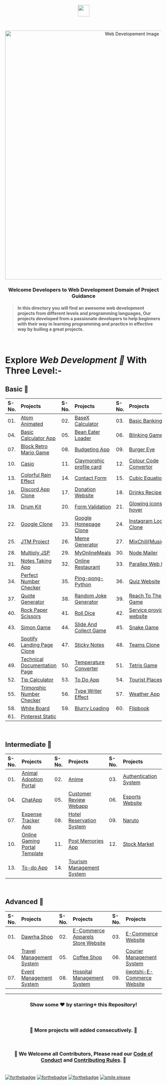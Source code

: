 <p align="center"><img align="center" height="37" src="https://img.shields.io/badge/ Web Developement- 💻-yellow.svg?&style=for-the-badge&logo=KushalDas&logoColor=blue" /> </p><br>

<p align="center"><img src="http://www.parzlogic.com/wp-content/uploads/2017/10/web-dev.jpg" alt="Web Developement Image" width=800px />
   <h3><p align="center"><strong>Welcome Developers to Web Development Domain of Project Guidance </strong></p>
</p></h3>

><h4>In this directory you will find an awesome web development projects from different levels and programming languages, Our projects developed from a passionate developers to help beginners with their way in learning programming and practice in effective way by builing a great projects. </h4>

</br>

# Explore <i>Web Development 🎯</i> With Three Level:-

## Basic 🚀

| S-No. | Projects | S-No. | Projects | S-No. | Projects |
|:--|:--|:--|:--|:--|:--|
| 01. | [Atom Animated](https://github.com/Kushal997-das/Project-Guidance/tree/main/Web%20Development/Basic/Atom%20animated) | 02. | [BaseX Calculator](https://github.com/Kushal997-das/Project-Guidance/tree/main/Web%20Development/Basic/BaseX_Calculator) | 03. | [Basic Banking System](https://github.com/Kushal997-das/Project-Guidance/tree/main/Web%20Development/Basic/Basic%20Banking%20System) |
| 04. | [Basic Calculator App](https://github.com/Kushal997-das/Project-Guidance/tree/main/Web%20Development/Basic/Basic%20Calculator%20App) | 05. | [Bean Eater Loader](https://github.com/Kushal997-das/Project-Guidance/tree/main/Web%20Development/Basic/Bean%20Eater%20Loader) | 06. | [Blinking Game](https://github.com/Kushal997-das/Project-Guidance/tree/main/Web%20Development/Basic/Blinking%20Game) |
| 07. | [Block Retro Mario Game](https://github.com/Kushal997-das/Project-Guidance/tree/main/Web%20Development/Basic/Block%20Retro%20Mario%20Game) | 08. | [Budgeting App](https://github.com/Kushal997-das/Project-Guidance/tree/main/Web%20Development/Basic/Budgeting%20App) | 09. | [Burger Eye](https://github.com/Kushal997-das/Project-Guidance/tree/main/Web%20Development/Basic/Burger%20Eye) |
| 10. | [Casio](https://github.com/Kushal997-das/Project-Guidance/tree/main/Web%20Development/Basic/Casio) | 11. | [Claymorphic profile card](https://github.com/Kushal997-das/Project-Guidance/tree/main/Web%20Development/Basic/Claymorphic%20profile%20card) | 12. | [Colour Code Convertor](https://github.com/Kushal997-das/Project-Guidance/tree/main/Web%20Development/Basic/Color_Code_Converter) |
| 13. | [Colorful Rain Effect](https://github.com/rajprem4214/Project-Guidance/tree/rain/Web%20Development/Basic/Colorful%20Rain%20Effect) | 14. | [Contact Form](https://github.com/Kushal997-das/Project-Guidance/tree/main/Web%20Development/Basic/Contact%20Form) | 15. | [Cubic Equation Solver](https://github.com/Kushal997-das/Project-Guidance/tree/main/Web%20Development/Basic/Cubic_Equation_Solver)
| 16. | [Discord App Clone](https://github.com/Kushal997-das/Project-Guidance/tree/main/Web%20Development/Basic/Discord_App_Clone) | 17. | [Donation Website](https://github.com/Kushal997-das/Project-Guidance/tree/main/Web%20Development/Basic/Donation%20Website) | 18. | [Drinks Recipe Website](https://github.com/Kushal997-das/Project-Guidance/tree/main/Web%20Development/Basic/Drinks%20Recipe%20Website(FruitNotBooze)) |
| 19. | [Drum Kit](https://github.com/Kushal997-das/Project-Guidance/tree/main/Web%20Development/Basic/Drum%20Kit) | 20. | [Form Validation](https://github.com/Kushal997-das/Project-Guidance/tree/main/Web%20Development/Basic/Form%20Validation) | 21. | [Glowing icons with hover](https://github.com/Kushal997-das/Project-Guidance/tree/main/Web%20Development/Basic/Glowing%20icons%20with%20hover) |
| 22. | [Google Clone](https://github.com/SamarpanCoder2002/Project-Guidance/tree/main/Web%20Development/Basic/Google%20Clone) | 23. | [Google Homepage Clone](https://github.com/rajprem4214/Project-Guidance/tree/gclone/Web%20Development/Basic/Google%20Homepage%20Clone) | 24. | [Instagram Login Page Clone](https://github.com/abhilipsasahoo03/Project-Guidance/tree/main/Web%20Development%2FBasic%2FInstagram%20Login%20Page%20Clone) |
| 25. | [JTM Project](https://github.com/Kushal997-das/Project-Guidance/tree/main/Web%20Development/Basic/JTM%20Project) | 26. | [Meme Generator](https://github.com/Kushal997-das/Project-Guidance/tree/main/Web%20Development/Basic/Meme-Generator) | 27. | [MixChill(Music_Player)](https://github.com/Kushal997-das/Project-Guidance/tree/main/Web%20Development/Basic/MixChill(Music_Player)) |
| 28. | [Multiply JSP](https://github.com/Kushal997-das/Project-Guidance/tree/main/Web%20Development/Basic/Multiply%20JSP) | 29. | [MyOnlineMeals](https://github.com/Kushal997-das/Project-Guidance/tree/main/Web%20Development/Basic/MyOnlineMeals) | 30. | [Node Mailer](https://github.com/Kushal997-das/Project-Guidance/tree/main/Web%20Development/Basic/NodeMailer) |
| 31. | [Notes Taking App](https://github.com/Kushal997-das/Project-Guidance/tree/main/Web%20Development/Basic/Notes%20Taking%20App) | 32. | [Online Restaurant](https://github.com/Kushal997-das/Project-Guidance/tree/main/Web%20Development/Basic/Online%20Restaurant) | 33. | [Parallex Web Design](https://github.com/rajprem4214/Project-Guidance/tree/pd/Web%20Development/Basic/Parallex-Web-Design) |
| 34. | [Perfect Number Checker](https://github.com/Kushal997-das/Project-Guidance/tree/main/Web%20Development/Basic/Perfect%20Number%20Checker) | 35. | [Ping-pong-Python](https://github.com/Kushal997-das/Project-Guidance/tree/main/Web%20Development/Basic/Ping-pong-Python) | 36. | [Quiz Website](https://github.com/Kushal997-das/Project-Guidance/tree/main/Web%20Development/Basic/Quiz%20Website) |
| 37. | [Quote Generator](https://github.com/SomyaRanjanSahu/Project-Guidance/tree/somya/Web%20Development/Basic/Quote%20Generator) | 38. | [Random Joke Generator](https://github.com/Kushal997-das/Project-Guidance/tree/main/Web%20Development/Basic/Random%20Joke%20Generator) | 39. | [Reach To The End Game](https://github.com/Kushal997-das/Project-Guidance/tree/main/Web%20Development/Basic/Reach%20To%20The%20End%20Game) |
| 40. | [Rock Paper Scissors](https://github.com/Kushal997-das/Project-Guidance/tree/main/Web%20Development/Basic/RockPaperScissors) | 41. | [Roll Dice](https://github.com/Kushal997-das/Project-Guidance/tree/main/Web%20Development/Basic/Roll%20Dice) | 42. | [Service providing website](https://github.com/charu1603/Project-Guidance/tree/main/Web%20Development/Intermediate/Service%20providing%20website) |
| 43. | [Simon Game](https://github.com/Kushal997-das/Project-Guidance/tree/main/Web%20Development/Basic/Simon%20Game) | 44. | [Slide And Collect Game](https://github.com/Kushal997-das/Project-Guidance/tree/main/Web%20Development/Basic/Slide%20And%20Collect%20Game) | 45. | [Snake Game](https://github.com/Rashmisingh-18/Project-Guidance/tree/main/Web%20Development/Basic/Snake%20Game) |
| 46. | [Spotify Landing Page Clone](https://github.com/abhilipsasahoo03/Project-Guidance/tree/my-patch/Web%20Development%2FBasic%2FSpotify%20Landing%20Page%20Clone) | 47. | [Sticky Notes](https://github.com/Kushal997-das/Project-Guidance/tree/main/Web%20Development/Basic/Sticky%20Notes) | 48. | [Teams Clone](https://github.com/Kushal997-das/Project-Guidance/tree/main/Web%20Development/Basic/Teams%20Clone) |
| 49. | [Technical Documentation Page](https://adhetya.github.io/Technical_Documentation_Page/) | 50. | [Temperature Converter](https://github.com/Kushal997-das/Project-Guidance/tree/main/Web%20Development/Basic/Temperature%20Converter) | 51. | [Tetris Game](https://github.com/SomyaRanjanSahu/Project-Guidance/tree/somya/Web%20Development/Basic/Tetris%20Game) |
| 52. | [Tip Calculator](https://github.com/RiyaBhandari-2811/Project-Guidance/tree/TipForm/Web%20Development) | 53. | [To Do App](https://github.com/Kushal997-das/Project-Guidance/tree/main/Web%20Development/Basic/To%20Do%20App) | 54. | [Tourist Places](https://github.com/Kushal997-das/Project-Guidance/tree/main/Web%20Development/Basic/Tourist%20Places) |
| 55. | [Trimorphic Number Checker](https://github.com/Kushal997-das/Project-Guidance/tree/main/Web%20Development/Basic/Trimorphic%20Number%20Checker) | 56. | [Type Writer Effect](https://github.com/Kushal997-das/Project-Guidance/tree/main/Web%20Development/Basic/Type%20Writer%20Effect) | 57. | [Weather App](https://github.com/Kushal997-das/Project-Guidance/tree/main/Web%20Development/Basic/Weather%20App) |
| 58. | [White Board](https://github.com/Kushal997-das/Project-Guidance/tree/main/Web%20Development/Basic/White%20Board) | 59. | [Blurry Loading](https://github.com/Kushal997-das/Project-Guidance/tree/main/Web%20Development/Basic/blurry_loading) | 60. | [Flipbook](https://github.com/Kushal997-das/Project-Guidance/tree/main/Web%20Development/Basic/flipbook) |
| 61. | [Pinterest Static](https://github.com/Kushal997-das/Project-Guidance/tree/main/Web%20Development/Basic/pinterest-static) |
<br>

## Intermediate 🚀

| S-No. | Projects | S-No. | Projects | S-No. | Projects |
|:--|:--|:--|:--|:--|:--|
| 01. | [Animal Adoption Portal](https://github.com/Kushal997-das/Project-Guidance/tree/main/Web%20Development/Intermediate/animal%20adoption%20portal) | 02. | [Anime](https://github.com/Kushal997-das/Project-Guidance/tree/main/Web%20Development/Intermediate/Anime) | 03. | [Authentication System](https://github.com/Kushal997-das/Project-Guidance/tree/main/Web%20Development/Intermediate/Authentication%20System) |
| 04. | [ChatApp](https://github.com/Kushal997-das/Project-Guidance/tree/main/Web%20Development/Intermediate/ChatApp) | 05. | [Customer Review Webapp](https://github.com/Kushal997-das/Project-Guidance/tree/main/Web%20Development/Intermediate/Customer%20Review%20Webapp) | 06. | [Esports Website](https://github.com/Kushal997-das/Project-Guidance/tree/main/Web%20Development/Intermediate/Esports%20Website) |
| 07. | [Expense Tracker App](https://github.com/Kushal997-das/Project-Guidance/tree/main/Web%20Development/Intermediate/Expense%20Tracker%20App) | 08. | [Hotel Reservation System](https://github.com/Kushal997-das/Project-Guidance/tree/main/Web%20Development/Intermediate/Hotel%20Reservation%20System) | 09. | [Naruto](https://github.com/Kushal997-das/Project-Guidance/tree/main/Web%20Development/Intermediate/Naruto) |
| 10. | [Online Gaming Portal Template](https://github.com/Kushal997-das/Project-Guidance/tree/main/Web%20Development/Intermediate/Online%20Gaming%20Portal%20Template) | 11. | [Post Memories App](https://github.com/Kushal997-das/Project-Guidance/tree/main/Web%20Development/Intermediate/post-memories-app) | 12. | [Stock Market](https://github.com/Kushal997-das/Project-Guidance/tree/main/Web%20Development/Intermediate/Stock%20Market) |
| 13. | [To-do App](https://github.com/Kushal997-das/Project-Guidance/tree/main/Web%20Development/Intermediate/To-do%20app) | 14. | [Tourism Management System](https://github.com/Kushal997-das/Project-Guidance/tree/main/Web%20Development/Intermediate/TourismManagementSystem) 
<br>

## Advanced 🚀

| S-No. | Projects | S-No. | Projects | S-No. | Projects |
|:--|:--|:--|:--|:--|:--|
| 01. | [Dawrha Shop](https://github.com/Kushal997-das/Project-Guidance/tree/main/Web%20Development/Advanced/Dawrha%20Shop) | 02. | [E-Commerce Apparels Store Website](https://github.com/Kushal997-das/Project-Guidance/tree/main/Web%20Development/Advanced/E-Comm%20Apparels%20Store%20Website) | 03. | [E-Commerce Website](https://github.com/Kushal997-das/Project-Guidance/tree/main/Web%20Development/Advanced/E-Commerce%20Website)
| 04. | [Travel Management System](https://github.com/Kushal997-das/Project-Guidance/tree/main/Web%20Development/Advanced/Travel%20Management%20System) | 05. | [Coffee Shop](https://github.com/Kushal997-das/Project-Guidance/tree/main/Web%20Development/Advanced/coffee%20shop) | 06. | [Courier Management System](https://github.com/Kushal997-das/Project-Guidance/tree/main/Web%20Development/Advanced/courier%20management%20system) |
| 07. | [Event Management System](https://github.com/Kushal997-das/Project-Guidance/tree/main/Web%20Development/Advanced/event%20management%20system) | 08. | [Hospital Management System](https://github.com/Kushal997-das/Project-Guidance/tree/main/Web%20Development/Advanced/hospital%20management%20system) | 09. | [iiwotshi-E-Commerce Website](https://github.com/Kushal997-das/Project-Guidance/tree/main/Web%20Development/Advanced/iiwotshi-E-Commerce%20Website) |

---

<h3> <p align="center">Show some ❤️ by starring⭐ this Repository!</p> </h3> <br>

<h3> <p align="center"> 💌 More projects will added consecutively. 💌</p> </h3> <br>

### <p align="center"> 🎉 We Welcome all Contributors, Please read our [Code of Conduct](https://github.com/Kushal997-das/Project-Guidance/blob/main/CODE_OF_CONDUCT.md) and [Contributing Rules](https://github.com/Kushal997-das/Project-Guidance/blob/main/CONTRIBUTING.md). 🎉<br> <br>

[![forthebadge](https://forthebadge.com/images/badges/built-by-developers.svg)](https://forthebadge.com)
[![forthebadge](https://forthebadge.com/images/badges/built-with-love.svg)](https://forthebadge.com)
[![forthebadge](https://forthebadge.com/images/badges/built-with-swag.svg)](https://forthebadge.com)
[![smile please](https://forthebadge.com/images/badges/makes-people-smile.svg)](https://github.com/Kushal997-das/)
